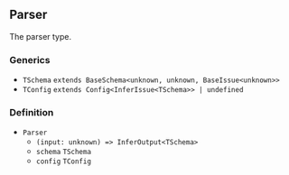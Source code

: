 Parser
------

The parser type.

### Generics

*   `TSchema` `extends BaseSchema<unknown, unknown, BaseIssue<unknown>>`
*   `TConfig` `extends Config<InferIssue<TSchema>> | undefined`

### Definition

*   `Parser`
    *   `(input: unknown) => InferOutput<TSchema>`
    *   `schema` `TSchema`
    *   `config` `TConfig`